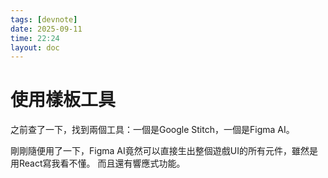 ```yaml
---
tags: [devnote]
date: 2025-09-11
time: 22:24
layout: doc
---
```


# 使用樣板工具

之前查了一下，找到兩個工具：一個是Google Stitch，一個是Figma AI。

剛剛隨便用了一下，Figma AI竟然可以直接生出整個遊戲UI的所有元件，雖然是用React寫我看不懂。
而且還有響應式功能。

<DocDate :date="$frontmatter.date" />

